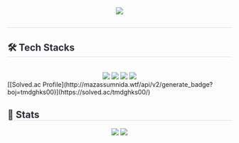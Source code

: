 <div align= "center">
    <img src="https://capsule-render.vercel.app/api?type=soft&color=gradient&height=120&text=Hello%20World✋%20I'm%20seunghwan&animation=&fontColor=ffffff&fontSize=40" />
    </div>
    <div style="text-align: left;"> 
    <h2 style="border-bottom: 1px solid #d8dee4; color: #282d33;">  </h2>  
    <div style="font-weight: 700; font-size: 15px; text-align: left; color: #282d33;">  </div> 
    </div>
    <div style="text-align: left;">
    <h2 style="border-bottom: 1px solid #d8dee4; color: #282d33;"> 🛠️ Tech Stacks </h2> <br> 
    <div  align= "center"> <img src="https://img.shields.io/badge/Java-007396?style=for-the-badge&logo=Java&logoColor=white">
          <img src="https://img.shields.io/badge/Spring-6DB33F?style=for-the-badge&logo=Spring&logoColor=white">
          <img src="https://img.shields.io/badge/Github-181717?style=for-the-badge&logo=Github&logoColor=white">
          <img src="https://img.shields.io/badge/Notion-000000?style=for-the-badge&logo=Notion&logoColor=white">
          </div>
    </div>
    [[Solved.ac Profile](http://mazassumnida.wtf/api/v2/generate_badge?boj=tmdghks00)](https://solved.ac/tmdghks00/)
    <div style="text-align: left;"> 
    <h2 style="border-bottom: 1px solid #d8dee4; color: #282d33;"> 🏅 Stats </h2> <div align= "center"> <img src="https://github-readme-stats.vercel.app/api?username=tmdghks00&bg_color=180,000000,&title_color=000000&text_color=000000"
         /> <img src="https://github-readme-stats.vercel.app/api/top-langs/?username=tmdghks00&layout=compact&bg_color=180,000000,&title_color=000000&text_color=000000"
           /> </div> 
    </div>
    
